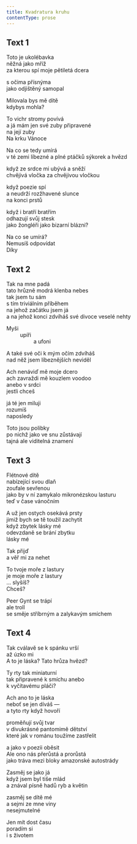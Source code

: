 ```yaml
---
title: Kvadratura kruhu
contentType: prose
---
```


<section>

## Text 1

Toto je ukolébavka  
něžná jako mříž  
za kterou spí moje pětiletá dcera

s očima přísnýma  
jako odjištěný samopal

Milovala bys mě dítě  
kdybys mohla?

To vichr stromy povívá  
a já mám jen své zuby připravené  
na její zuby  
Na krku Vánoce

Na co se tedy umírá  
v té zemi líbezné a plné ptáčků sýkorek a hvězd

když ze srdce mi ubývá a sněží  
chvějivá vločka za chvějivou vločkou

když poezie spí  
a neudrží rozžhavené slunce  
na konci prstů

když i bratří bratřím  
odhazují svůj stesk  
jako žongléři jako bizarní blázni?

Na co se umírá?  
Nemusíš odpovídat  
Díky

## Text 2

Tak na mne padá  
tato hrůzně modrá klenba nebes  
tak jsem tu sám  
s tím triviálním příběhem  
na jehož začátku jsem já  
a na jehož konci zdvíháš své divoce veselé nehty

Myši  
         upíři  
                  a ufoni

A také své oči k mým očím zdvíháš  
nad něž jsem líbeznějších neviděl

Ach nenáviď mě moje dcero  
ach zavraždi mě kouzlem voodoo  
anebo v srdci  
jestli chceš

já té jen miluji  
rozumíš  
naposledy

Toto jsou polibky  
po nichž jako ve snu zůstávají  
tajná ale viditelná znamení

## Text 3

Flétnové dítě  
nabízející svou dlaň  
zoufale sevřenou  
jako by v ní zamykalo mikronézskou lasturu  
teď v čase vánočním

A už jen ostych osekává prsty  
jimiž bych se tě toužil zachytit  
když zbytek lásky mé  
odevzdaně se brání zbytku  
lásky mé

Tak přijď  
a věř mi za nehet

To tvoje moře z lastury  
je moje moře z lastury  
… slyšíš?  
Chceš?

Peer Gynt se trápí  
ale troll  
se směje stříbrným a zalykavým smíchem

## Text 4

Tak cválavě se k spánku vrší  
až úzko mi  
A to je láska? Tato hrůza hvězd?

Ty rty tak miniaturní  
tak připravené k smíchu anebo  
k vyčítavému pláči?

Ach ano to je láska  
neboť se jen díváš —  
a tyto rty když hovoří

proměňují svůj tvar  
v divukrásné pantomimě dětství  
které jak v románu toužíme zastřelit

a jako v poezii oběsit  
Ale ono nás přerůstá a prorůstá  
jako tráva mezi bloky amazonské autostrády

Zasměj se jako já  
když jsem byl tiše mlád  
a znával písně hadů ryb a květin

zasměj se dítě mé  
a sejmi ze mne viny  
nesejmutelné

Jen mít dost času  
poradím si  
i s životem

</section>
